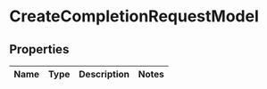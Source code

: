 
# CreateCompletionRequestModel

## Properties
| Name | Type | Description | Notes |
| ------------ | ------------- | ------------- | ------------- |



